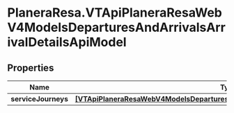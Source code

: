 # PlaneraResa.VTApiPlaneraResaWebV4ModelsDeparturesAndArrivalsArrivalDetailsApiModel

## Properties

Name | Type | Description | Notes
------------ | ------------- | ------------- | -------------
**serviceJourneys** | [**[VTApiPlaneraResaWebV4ModelsDeparturesAndArrivalsServiceJourneyDetailsApiModel]**](VTApiPlaneraResaWebV4ModelsDeparturesAndArrivalsServiceJourneyDetailsApiModel.md) |  | [optional] 


